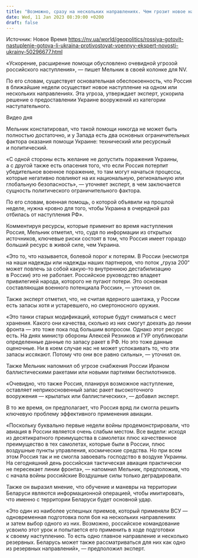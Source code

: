 ```yaml
---
title: "Возможно, сразу на нескольких направлениях. Чем грозит новое наступление России и достаточно ли у Украины сил, чтобы его отразить"
date: Wed, 11 Jan 2023 08:39:00 +0200
draft: false
---
```

Источник: Новое Время https://nv.ua/world/geopolitics/rossiya-gotovit-nastuplenie-gotova-li-ukraina-protivostoyat-voennyy-ekspert-novosti-ukrainy-50296677.html


«Ускорение, расширение помощи обусловлено очевидной угрозой российского наступления», — пишет Мельник в своей колонке для NV.

По его словам, существует основательная обеспокоенность, что Россия в ближайшие недели осуществит новое наступление на одном или нескольких направлениях. Эта угроза, утверждает эксперт, ускорила решение о предоставлении Украине вооружений из категории наступательного.

 Видео дня   

Мельник констатировал, что такой помощи никогда не может быть полностью достаточно, и у Запада есть два основных ограничительных фактора оказания помощи Украине: технический или ресурсный и политический.

«С одной стороны есть желание не допустить поражения Украины, а с другой также есть опасения того, что если Россия потерпит убедительное военное поражение, то там могут начаться процессы, которые негативно повлияют на их национальную, региональную или глобальную безопасность», — уточняет эксперт, в чем заключается сущность политического ограничительного фактора.

По его словам, военная помощь, о которой объявили на прошлой неделе, нужна «ровно для того, чтобы Украина в очередной раз отбилась от наступления РФ».

Комментируя ресурсы, которые применит во время наступления Россия, Мельник отметил, что, судя по информации из открытых источников, ключевые риски состоят в том, что Россия имеет гораздо больший ресурс в живой силе, чем Украина.

«Это то, что называется, болевой порог к потерям. В России (несмотря на наши надежды или надежды наших партнеров, что поток „груза 200“ может повлечь за собой какую-то внутреннюю дестабилизацию в России) это не работает. Российское руководство владеет привилегией народа, которого не пугают потери. Это основная составляющая военного потенциала России», — уточнил он.

Также эксперт отметил, что, не считая ядерного шантажа, у России есть запасы хотя и устаревшего, но смертоносного оружия.

«Это танки старых модификаций, которые будут сниматься с мест хранения. Какого они качества, сколько из них смогут доехать до линии фронта — это тоже пока под большим вопросом. Однако этот ресурс есть. На днях министр обороны Алексей Резников и ГУР опубликовали определенные данные по запасу ракет в РФ. Но это тоже данные оценочные. Ни в коем случае нас не может успокаивать то, что эти запасы иссякают. Потому что они все равно сильны», — уточнил он.

Также Мельник напомнил об угрозе снабжения России Ираном баллистическими ракетами или новыми партиями беспилотников.

«Очевидно, что также Россия, планируя возможное наступление, оставляет неприкосновенный запас ракет высокоточного вооружения — крылатых или баллистических», — добавил эксперт.

В то же время, он предполагает, что Россия вряд ли смогла решить ключевую проблему эффективного применения авиации.

«Поскольку буквально первые недели войны продемонстрировали, что авиация в России является очень слабым местом. Все видели: исходя из десятикратного преимущества в самолетах плюс качественное преимущество в тех самолетах, которые были в России, плюс воздушные пункты управления, космические средства. Но при всем этом Россия так и не смогла завоевать господство в воздухе Украины. На сегодняшний день российская тактическая авиация практически не пересекает линии фронта», — напомнил Мельник, предположив, что с начала войны российские Воздушные силы только деградировали.

Также он выразил мнение, что обучение и маневры на территории Беларуси являются информационной операцией, чтобы имитировать, что именно с территории Беларуси будет основной удар.

«Это один из наиболее успешных приемов, который применяли ВСУ — одновременная подготовка поля боя на нескольких направлениях и затем выбор одного из них. Возможно, российское командование усвоило этот урок и попытается его применить в ходе подготовки к своему наступлению. То есть одно главное направление и несколько резервных. Беларусь может также рассматриваться для них как одно из резервных направлений», — предположил эксперт.
